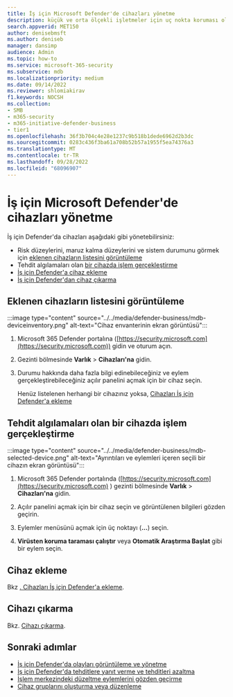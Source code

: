 ```yaml
---
title: İş için Microsoft Defender'de cihazları yönetme
description: küçük ve orta ölçekli işletmeler için uç nokta koruması olan İş için Defender'da cihaz eklemeyi, kaldırmayı ve yönetmeyi öğrenin.
search.appverid: MET150
author: denisebmsft
ms.author: deniseb
manager: dansimp
audience: Admin
ms.topic: how-to
ms.service: microsoft-365-security
ms.subservice: mdb
ms.localizationpriority: medium
ms.date: 09/14/2022
ms.reviewer: shlomiakirav
f1.keywords: NOCSH
ms.collection:
- SMB
- m365-security
- m365-initiative-defender-business
- tier1
ms.openlocfilehash: 36f3b704c4e28e1237c9b518b1dede6962d2b3dc
ms.sourcegitcommit: 0283c436f3ba61a708b52b57a1955f5ea74376a3
ms.translationtype: MT
ms.contentlocale: tr-TR
ms.lasthandoff: 09/28/2022
ms.locfileid: "68096907"
---
```

# <a name="manage-devices-in-microsoft-defender-for-business"></a>İş için Microsoft Defender'de cihazları yönetme

İş için Defender'da cihazları aşağıdaki gibi yönetebilirsiniz:

- Risk düzeylerini, maruz kalma düzeylerini ve sistem durumunu görmek için [eklenen cihazların listesini görüntüleme](#view-the-list-of-onboarded-devices)
- Tehdit algılamaları olan [bir cihazda işlem gerçekleştirme](#take-action-on-a-device-that-has-threat-detections)
- [İş için Defender'a cihaz ekleme](#onboard-a-device)  
- [İş için Defender'dan cihaz çıkarma](#offboard-a-device)


## <a name="view-the-list-of-onboarded-devices"></a>Eklenen cihazların listesini görüntüleme

:::image type="content" source="../../media/defender-business/mdb-deviceinventory.png" alt-text="Cihaz envanterinin ekran görüntüsü":::

1. Microsoft 365 Defender portalına ([https://security.microsoft.com](https://security.microsoft.com)) gidin ve oturum açın.

2. Gezinti bölmesinde **Varlık** > **Cihazları'na** gidin.

3. Durumu hakkında daha fazla bilgi edinebileceğiniz ve eylem gerçekleştirebileceğiniz açılır panelini açmak için bir cihaz seçin. 

   Henüz listelenen herhangi bir cihazınız yoksa, [Cihazları İş için Defender'a ekleme](mdb-onboard-devices.md)

## <a name="take-action-on-a-device-that-has-threat-detections"></a>Tehdit algılamaları olan bir cihazda işlem gerçekleştirme

:::image type="content" source="../../media/defender-business/mdb-selected-device.png" alt-text="Ayrıntıları ve eylemleri içeren seçili bir cihazın ekran görüntüsü":::

1. Microsoft 365 Defender portalında ([https://security.microsoft.com](https://security.microsoft.com) ) gezinti bölmesinde **Varlık** > **Cihazları'na** gidin. 

2. Açılır panelini açmak için bir cihaz seçin ve görüntülenen bilgileri gözden geçirin.

3. Eylemler menüsünü açmak için üç noktayı (**...**) seçin. 

4. **Virüsten koruma taraması çalıştır** veya **Otomatik Araştırma Başlat** gibi bir eylem seçin. 

## <a name="onboard-a-device"></a>Cihaz ekleme

Bkz [. Cihazları İş için Defender'a ekleme](mdb-onboard-devices.md).

## <a name="offboard-a-device"></a>Cihazı çıkarma

Bkz. [Cihazı çıkarma](mdb-offboard-devices.md).

## <a name="next-steps"></a>Sonraki adımlar

- [İş için Defender'da olayları görüntüleme ve yönetme](mdb-view-manage-incidents.md)
- [İş için Defender'da tehditlere yanıt verme ve tehditleri azaltma](mdb-respond-mitigate-threats.md)
- [İşlem merkezindeki düzeltme eylemlerini gözden geçirme](mdb-review-remediation-actions.md)
- [Cihaz gruplarını oluşturma veya düzenleme](mdb-create-edit-device-groups.md)